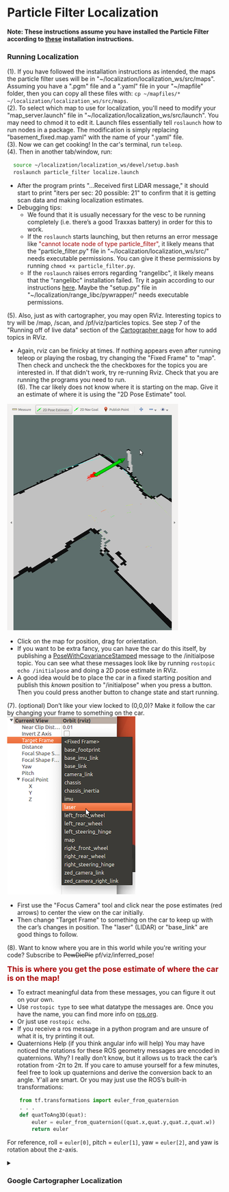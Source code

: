 # Particle Filter Localization
**Note: These instructions assume you have installed the Particle Filter according to [these](http://bwsi-racecar.com/maps/localization/particle_filter_installation/) installation instructions.**
### Running Localization
(1). If you have followed the installation instructions as intended, the maps the particle filter uses will be in "~/localization/localization_ws/src/maps". Assuming you have a ".pgm" file and a ".yaml" file in your "~/mapfile" folder, then you can copy all these files with: `cp ~/mapfiles/* ~/localization/localization_ws/src/maps`.<br>
(2). To select which map to use for localization, you'll need to modify your "map_server.launch" file in "~/localization/localization_ws/src/launch". You may need to chmod it to edit it. Launch files essentially tell `roslaunch` how to run nodes in a package. The modification is simply replacing "basement_fixed.map.yaml" with the name of your ".yaml" file.<br>
(3). Now we can get cooking! In the car's terminal, run `teleop`.<br>
(4). Then in another tab/window, run:
```bash
  source ~/localization/localization_ws/devel/setup.bash
  roslaunch particle_filter localize.launch
```
* After the program prints "…Received first LiDAR message," it should start to print "iters per sec: 20  possible: 21" to confirm that it is getting scan data and making localization estimates.
* Debugging tips:
  - We found that it is usually necessary for the vesc to be running completely (i.e. there’s a good Traxxas battery) in order for this to work.
  - If the `roslaunch` starts launching, but then returns an error message like <font color="A00000">"cannot locate node of type particle_filter"</font>, it likely means that the "particle_filter.py" file in "~/localization/localization_ws/src/" needs executable permissions. You can give it these permissions by running `chmod +x particle_filter.py`.
  - If the `roslaunch` raises errors regarding "rangelibc", it likely means that the "rangelibc" installation failed. Try it again according to our instructions [here](http://bwsi-racecar.com/maps/localization/particle_filter_installation/). Maybe the "setup.py" file in "~/localization/range_libc/pywrapper/" needs executable permissions.

(5). Also, just as with cartographer, you may open RViz. Interesting topics to try will be /map, /scan, and /pf/viz/particles topics. See step 7 of the "Running off of live data" section of the [Cartographer page](http://bwsi-racecar.com/maps/cartographer/cartographer_usage/#running-off-of-live-data) for how to add topics in RViz.
 * Again, rviz can be finicky at times. If nothing appears even after running teleop or playing the rosbag, try changing the "Fixed Frame" to "map". Then check and uncheck the the checkboxes for the topics you are interested in. If that didn't work, try re-running Rviz. Check that you are running the programs you need to run.<br>
(6). The car likely does not know where it is starting on the map. Give it an estimate of where it is using the "2D Pose Estimate" tool.<br>

![](img/localize_pose_rviz_small.png)

* Click on the map for position, drag for orientation.<br>
* If you want to be extra fancy, you can have the car do this itself, by publishing a [PoseWithCovarianceStamped](http://docs.ros.org/api/geometry_msgs/html/index-msg.html) message to the /initialpose topic. You can see what these messages look like by running `rostopic echo /initialpose` and doing a 2D pose estimate in RViz. 
* A good idea would be to place the car in a fixed starting position and publish this *known* position to "/initialpose" when you press a button. Then you could press another button to change state and start running.

(7). (optional) Don’t like your view locked to (0,0,0)? Make it follow the car by changing your frame to something on the car.<br>
![](img/rviz_target_frame_small.png)

  * First use the "Focus Camera" tool and click near the pose estimates (red arrows) to center the view on the car initially.</li>
  * Then change "Target Frame" to something on the car to keep up with the car’s changes in position. The "laser" (LIDAR) or "base_link" are good things to follow.
  
(8). Want to know where you are in this world while you're writing your code? Subscribe to <del>PewDiePie</del> pf/viz/inferred_pose!<br>


<font color="AA0000" size="4"><b> This is where you get the pose estimate of where the car is on the map! </b></font>


  * To extract meaningful data from these messages, you can figure it out on your own.
  * Use `rostopic type` to see what datatype the messages are. Once you have the name, you can find more info on [ros.org](http://docs.ros.org/api/geometry_msgs/html/index-msg.html).
  * Or just use `rostopic echo`.
  * If you receive a ros message in a python program and are unsure of what it is, try printing it out.
  * Quaternions Help (if you think angular info will help)
  You may have noticed the rotations for these ROS geometry messages are encoded in quaternions. Why? I really don’t know, but it allows us to track the car’s rotation from -2π to 2π. If you care to amuse yourself for a few minutes, feel free to look up quaternions and derive the conversion back to an angle. Y'all are smart. Or you may just use the ROS’s built-in transformations:
```python
    from tf.transformations import euler_from_quaternion
    . . .
    def quatToAng3D(quat):
        euler = euler_from_quaternion((quat.x,quat.y,quat.z,quat.w))
        return euler
```
  For reference, roll = `euler[0]`, pitch = `euler[1]`, yaw = `euler[2]`, and yaw is rotation about the z-axis.

<details><summary><h3>Google Cartographer Localization</h3></summary>
Basically, Chris wrote some stuff, unfortunately, it ended up not being helpful because Google Cartographer is darn dense and we haven't fully figured it out. Either that, or it's just plain wonk. Wonk means bad. Either way, I didn't have the heart to delete Chris's hard work (but I did have the heart to edit it and make it correct as possible), and besides, maybe some really ROS-y or Google-y person will one day find this helpful...<br>
To run localization in Google Cartographer, you won't need an image and an ".yaml" file, but rather this diddly doo-dad called a ".pbstream" file. Here's how you get this thing:
  
1. `cd` into the folder you want your ".pbstream" stored.
2. Run `roslaunch cartographer_ros offline_racecar_2d.launch bag_filenames:=${HOME}/bagfiles/<your_rosbag_name>.bag`<br>
&ensp; Warning: this will pull up an rviz window, so whoops if you're ssh-ed in.<br>
3. Wait for the bag to finish playing, then watch the terminal and wait until it's done "optimizing".
Now you wanna localize. Here's how you do something like that (though it also tries to make another map, which is concerning; maybe you need to modify one of the config files to include `max_submaps_to_keep = 3`, as the [Google Cartographer website](https://google-cartographer-ros.readthedocs.io/en/latest/going_further.html) suggests):
4. Run the localization by entering the following `roslaunch cartographer_ros demo_racecar_2d_localization.launch \ load_state_filename:=${HOME}/<path_to_file>/<my_file_name>.pbstream`.
5. We don't really know where to get pose data. And if you wanted to give the program pose estimated, good stinkin' luck, buddy. The best we can offer is intercepting stuff sent across the "tf" topic. While the localization is running, enter `rostopic echo tf`. The "base_link" frame may have relevant data.

<h4> Change log (how did we concoct some of those launch and configuration files):</h4>
1. Copy the launch file demo_backpack_2d_localization.launch and rename it by entering `cp demo_backpack_2d_localization.launch demo_racecar_2d_localization.launch`.
&ensp; Within this new file change robot_description to "$(find xacro)/xacro '$(find racecar_description)/urdf/racecar.xacro'")"
&ensp; Configuration_basename becomes racecar_2d_localization.lua
&ensp; Don't remap from "echoes". Instead:
&ensp; Remap from /odom to /vesc/odom
&ensp; Remap from imu to /imu/data
2. Delete the robag node.

3. First, enter `cp offline_backpack_2d.launch offline_racecar_2d.launch`
Also, change the "configuration_basename" argument from backpack_2d.lua to racecar_2d.lua
Delete the "urdf_basename" parameter entirely.
Don't remap from "echoes". Instead:
remap from /odom to /vesc/odom
remap from imu to /imu/data
</details>
